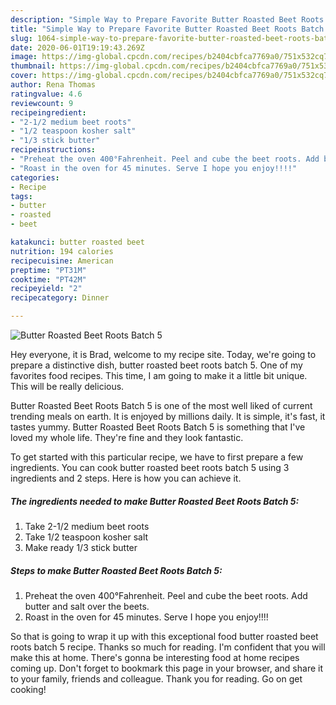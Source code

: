 ```yaml
---
description: "Simple Way to Prepare Favorite Butter Roasted Beet Roots Batch 5"
title: "Simple Way to Prepare Favorite Butter Roasted Beet Roots Batch 5"
slug: 1064-simple-way-to-prepare-favorite-butter-roasted-beet-roots-batch-5
date: 2020-06-01T19:19:43.269Z
image: https://img-global.cpcdn.com/recipes/b2404cbfca7769a0/751x532cq70/butter-roasted-beet-roots-batch-5-recipe-main-photo.jpg
thumbnail: https://img-global.cpcdn.com/recipes/b2404cbfca7769a0/751x532cq70/butter-roasted-beet-roots-batch-5-recipe-main-photo.jpg
cover: https://img-global.cpcdn.com/recipes/b2404cbfca7769a0/751x532cq70/butter-roasted-beet-roots-batch-5-recipe-main-photo.jpg
author: Rena Thomas
ratingvalue: 4.6
reviewcount: 9
recipeingredient:
- "2-1/2 medium beet roots"
- "1/2 teaspoon kosher salt"
- "1/3 stick butter"
recipeinstructions:
- "Preheat the oven 400°Fahrenheit. Peel and cube the beet roots. Add butter and salt over the beets."
- "Roast in the oven for 45 minutes. Serve I hope you enjoy!!!!"
categories:
- Recipe
tags:
- butter
- roasted
- beet

katakunci: butter roasted beet 
nutrition: 194 calories
recipecuisine: American
preptime: "PT31M"
cooktime: "PT42M"
recipeyield: "2"
recipecategory: Dinner

---
```



![Butter Roasted Beet Roots Batch 5](https://img-global.cpcdn.com/recipes/b2404cbfca7769a0/751x532cq70/butter-roasted-beet-roots-batch-5-recipe-main-photo.jpg)

Hey everyone, it is Brad, welcome to my recipe site. Today, we're going to prepare a distinctive dish, butter roasted beet roots batch 5. One of my favorites food recipes. This time, I am going to make it a little bit unique. This will be really delicious.



Butter Roasted Beet Roots Batch 5 is one of the most well liked of current trending meals on earth. It is enjoyed by millions daily. It is simple, it's fast, it tastes yummy. Butter Roasted Beet Roots Batch 5 is something that I've loved my whole life. They're fine and they look fantastic.


To get started with this particular recipe, we have to first prepare a few ingredients. You can cook butter roasted beet roots batch 5 using 3 ingredients and 2 steps. Here is how you can achieve it.

<!--inarticleads1-->

##### The ingredients needed to make Butter Roasted Beet Roots Batch 5:

1. Take 2-1/2 medium beet roots
1. Take 1/2 teaspoon kosher salt
1. Make ready 1/3 stick butter




<!--inarticleads2-->

##### Steps to make Butter Roasted Beet Roots Batch 5:

1. Preheat the oven 400°Fahrenheit. Peel and cube the beet roots. Add butter and salt over the beets.
1. Roast in the oven for 45 minutes. Serve I hope you enjoy!!!!




So that is going to wrap it up with this exceptional food butter roasted beet roots batch 5 recipe. Thanks so much for reading. I'm confident that you will make this at home. There's gonna be interesting food at home recipes coming up. Don't forget to bookmark this page in your browser, and share it to your family, friends and colleague. Thank you for reading. Go on get cooking!
